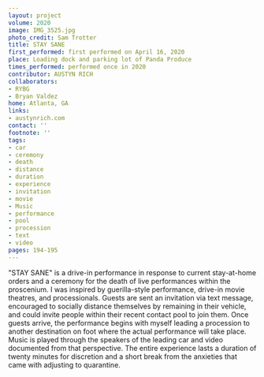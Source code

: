 ```yaml
---
layout: project
volume: 2020
image: IMG_3525.jpg
photo_credit: Sam Trotter
title: STAY SANE
first_performed: first performed on April 16, 2020
place: Loading dock and parking lot of Panda Produce
times_performed: performed once in 2020
contributor: AUSTYN RICH
collaborators:
- RYBG
- Bryan Valdez
home: Atlanta, GA
links:
- austynrich.com
contact: ''
footnote: ''
tags:
- car
- ceremony
- death
- distance
- duration
- experience
- invitation
- movie
- Music
- performance
- pool
- procession
- text
- video
pages: 194-195
---
```


"STAY SANE" is a drive-in performance in response to current stay-at-home orders and a ceremony for the death of live performances within the proscenium. I was inspired by guerilla-style performance, drive-in movie theatres, and processionals. Guests are sent an invitation via text message, encouraged to socially distance themselves by remaining in their vehicle, and could invite people within their recent contact pool to join them. Once guests arrive, the performance begins with myself leading a procession to another destination on foot where the actual performance will take place. Music is played through the speakers of the leading car and video documented from that perspective. The entire experience lasts a duration of twenty minutes for discretion and a short break from the anxieties that came with adjusting to quarantine.
